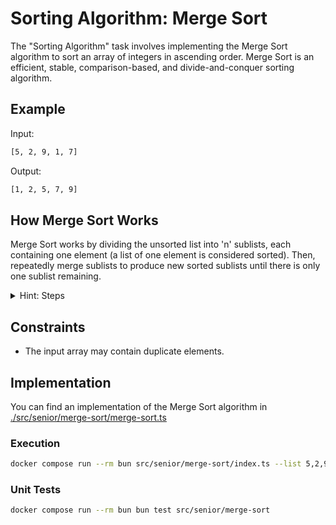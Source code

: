 # Sorting Algorithm: Merge Sort

The "Sorting Algorithm" task involves implementing the Merge Sort algorithm to sort an array of integers in ascending order.
Merge Sort is an efficient, stable, comparison-based, and divide-and-conquer sorting algorithm.

## Example

Input:

```bash
[5, 2, 9, 1, 7]
```

Output:

```bash
[1, 2, 5, 7, 9]
```

## How Merge Sort Works

Merge Sort works by dividing the unsorted list into 'n' sublists, each containing one element (a list of one element is considered sorted).
Then, repeatedly merge sublists to produce new sorted sublists until there is only one sublist remaining.

<details>
    <summary>Hint: Steps</summary>

    1. Divide: Find the midpoint of the array and divide it into two halves.
    2. Conquer: Recursively sort the two halves.
    3. Combine: Merge the two sorted halves into a single sorted array.
</details>

## Constraints

- The input array may contain duplicate elements.

## Implementation

You can find an implementation of the Merge Sort algorithm in [./src/senior/merge-sort/merge-sort.ts](./src/senior/merge-sort/merge-sort.ts)

### Execution

```bash
docker compose run --rm bun src/senior/merge-sort/index.ts --list 5,2,9,1,7
```

### Unit Tests

```bash
docker compose run --rm bun bun test src/senior/merge-sort
```

